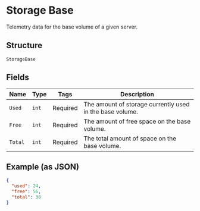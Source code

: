 
# Storage Base

Telemetry data for the base volume of a given server.

## Structure

`StorageBase`

## Fields

| Name | Type | Tags | Description |
|  --- | --- | --- | --- |
| `Used` | `int` | Required | The amount of storage currently used in the base volume. |
| `Free` | `int` | Required | The amount of free space on the base volume. |
| `Total` | `int` | Required | The total amount of space on the base volume. |

## Example (as JSON)

```json
{
  "used": 24,
  "free": 56,
  "total": 38
}
```

